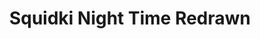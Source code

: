 ---
slug: squidki-night-time-redrawn
title: Squidki Night Time Redrawn
description: "Squidki Night Time Redrawn is an exciting online game. Play for free directly in your browser!"
icon: /images/new_mods/Sprunki Night Time Redrawn.png
url: https://wowtbc.net/sprunkin/sprunki-night-time-redrawn/index.html
previewImage: /images/new_mods/Sprunki Night Time Redrawn.png
type: new mods

# SEO配置
seo:
  title: "Squidki Night Time Redrawn - Play Free Online Game | Fun Browser Games"
  description: "Squidki Night Time Redrawn - Play this fun online game for free in your browser. No download required!"
  ogImage: "/images/new_mods/Sprunki Night Time Redrawn.png"
  keywords: "squidki-night-time-redrawn, online game, browser game, free game, new mods game, play online"

videoUrls:
  - https://www.youtube.com/embed/example1
  - https://www.youtube.com/embed/example2

whyPlay:
  title: "Why Play Squidki Night Time Redrawn?"
  items:
    - "Immersive Gameplay: Squidki Night Time Redrawn offers an engaging and immersive gaming experience that will keep you entertained for hours"
    - "Challenging Levels: Test your skills with increasingly difficult challenges and obstacles"
    - "Beautiful Graphics: Enjoy stunning visuals and smooth animations that bring the game world to life"
    - "Regular Updates: New content and features are added regularly to keep the game fresh and exciting"
    - "Free to Play: Experience all the fun without spending a penny"
    - "Community Features: Connect with other players, share strategies, and compete for high scores"
    - "Cross-Platform: Play on any device with a web browser, no downloads required"

features:
  title: "Key Features of Squidki Night Time Redrawn"
  image: "/images/new_mods/Sprunki Night Time Redrawn.png"
  items:
    - "Intuitive Controls: Easy to learn controls make Squidki Night Time Redrawn accessible for players of all skill levels"
    - "Multiple Game Modes: Enjoy various gameplay options that provide different challenges and experiences"
    - "Character Customization: Personalize your gaming experience with unique characters and items"
    - "Achievement System: Complete special tasks to earn rewards and recognition"
    - "Leaderboards: Compete with players worldwide and see who can achieve the highest scores"

characteristics:
  title: "Game Characteristics"
  image: "/images/new_mods/Sprunki Night Time Redrawn.png"
  items:
    - "Genre: New mods game with elements of strategy and skill"
    - "Difficulty: Suitable for both casual gamers and those seeking a challenge"
    - "Play Time: Quick sessions or extended gameplay, depending on your preference"
    - "Art Style: Vibrant and engaging visuals that enhance the gaming experience"
    - "Sound Design: Immersive audio that complements the gameplay perfectly"

info: "Squidki Night Time Redrawn is an exciting online game that offers players a unique and engaging gaming experience. With its intuitive controls, stunning visuals, and challenging gameplay, Squidki Night Time Redrawn provides hours of entertainment for players of all ages and skill levels. Whether you're looking for a quick gaming session during a break or an extended play session, Squidki Night Time Redrawn delivers an immersive experience that will keep you coming back for more. The game features multiple levels of increasing difficulty, ensuring that players are constantly challenged as they progress. With regular updates adding new content and features, Squidki Night Time Redrawn remains fresh and exciting, providing endless entertainment options for its growing community of players."

howToPlayIntro: "Welcome to Squidki Night Time Redrawn! This guide will walk you through the basics and help you master the game. Whether you're a beginner or looking to improve your skills, these tips and instructions will enhance your gaming experience."

howToPlaySteps:
  - title: "Getting Started"
    description: "Begin your Squidki Night Time Redrawn adventure by familiarizing yourself with the controls. Use your keyboard or mouse to navigate through the game interface. The tutorial will guide you through the basic mechanics and help you understand the objectives."
  - title: "Understanding the Objectives"
    description: "In Squidki Night Time Redrawn, your main goal is to progress through levels by completing specific objectives. Each level presents unique challenges that require different strategies and approaches."
  - title: "Mastering the Controls"
    description: "Practice using the controls to improve your precision and reaction time. Squidki Night Time Redrawn requires quick reflexes and strategic thinking to overcome obstacles and defeat opponents."
  - title: "Utilizing Power-ups"
    description: "Collect power-ups throughout the game to enhance your abilities and overcome difficult challenges. Each power-up offers unique advantages that can be crucial for success."
  - title: "Developing Strategies"
    description: "As you progress in Squidki Night Time Redrawn, develop effective strategies for different scenarios. Analyze patterns, anticipate challenges, and adapt your approach to maximize your performance."

faq:
  title: "Frequently Asked Questions about Squidki Night Time Redrawn"
  items:
    - question: "Is Squidki Night Time Redrawn free to play?"
      answer: "Yes, Squidki Night Time Redrawn is completely free to play directly in your web browser. No downloads or purchases are required to enjoy the full game experience."
    - question: "Can I play Squidki Night Time Redrawn on mobile devices?"
      answer: "Yes, Squidki Night Time Redrawn is optimized for both desktop and mobile play. You can enjoy the game on any device with a web browser and internet connection."
    - question: "Are there any in-game purchases?"
      answer: "While Squidki Night Time Redrawn is free to play, there may be optional in-game purchases available for cosmetic items or additional features that don't affect core gameplay."
    - question: "How often is Squidki Night Time Redrawn updated?"
      answer: "The developers regularly update Squidki Night Time Redrawn with new content, features, and improvements based on player feedback and game performance."
    - question: "Can I play Squidki Night Time Redrawn offline?"
      answer: "Currently, Squidki Night Time Redrawn requires an internet connection to play as it's a browser-based online game."
    - question: "Is Squidki Night Time Redrawn suitable for children?"
      answer: "Yes, Squidki Night Time Redrawn is designed to be family-friendly and suitable for players of all ages."
    - question: "How do I report bugs or issues?"
      answer: "If you encounter any problems while playing Squidki Night Time Redrawn, you can report them through the game's support page or contact the developers directly through their website."
    - question: "Still Have Questions?"
      answer: "If you have additional questions about Squidki Night Time Redrawn that aren't covered in this FAQ, please visit our support center or contact our customer service team for assistance."
---